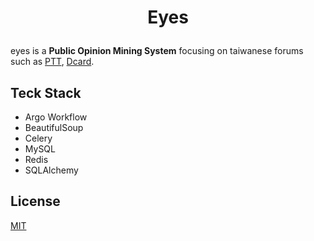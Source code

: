 # <p align="center">Eyes</p>

eyes is a **Public Opinion Mining System** focusing on taiwanese forums such as [PTT](https://www.ptt.cc/bbs/hotboards.html), [Dcard](https://www.dcard.tw/f).

## Teck Stack

- Argo Workflow
- BeautifulSoup
- Celery
- MySQL
- Redis
- SQLAlchemy

## License

[MIT](./LICENSE)
